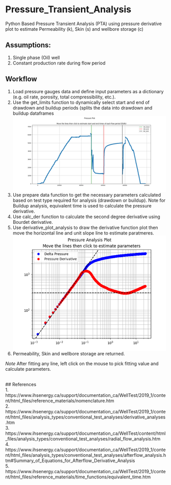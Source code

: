 # Pressure_Transient_Analysis
Python Based Pressure Transient Analysis (PTA) using pressure derivative plot to estimate Permeability (k), Skin (s) and wellbore storage (c)

## Assumptions:
1. Single phase (Oil) well
2. Constant production rate during flow period

## Workflow
1. Load pressure gauges data and define input parameters as a dictionary (e.g. oil rate, porosity, total compressibility, etc.).
2. Use the get_limits function to dynamically select start and end of drawdown and buildup periods (splits the data into drawdown and buildup dataframes <img align="left" width="1000" src="https://github.com/Yous3ry/Pressure_Transient_Analysis/blob/main/Pressure_Plot.png"> 
3. Use prepare data function to get the necessary parameters calculated based on test type required for analysis (drawdown or buildup). Note for Buildup analysis, equivalent time is used to calculate the pressure derivative.
4. Use calc_der function to calculate the second degree derivative using Bourdet derivative.
5. Use derivative_plot_analysis to draw the derivative function plot then move the horizontal line and unit slope line to estimate paratmeres. <img align="left" width="1000" src="https://github.com/Yous3ry/Pressure_Transient_Analysis/blob/main/BU_Results.png">
6. Permeability, Skin and wellbore storage are returned.

*Note* After fitting any line, left click on the mouse to pick fitting value and calculate parameters.
 
<br>
## References <br>
1. https://www.ihsenergy.ca/support/documentation_ca/WellTest/2019_1/content/html_files/reference_materials/nomenclature.htm <br>
2. https://www.ihsenergy.ca/support/documentation_ca/WellTest/2019_1/content/html_files/analysis_types/conventional_test_analyses/derivative_analyses.htm <br>
3. https://www.ihsenergy.ca/support/documentation_ca/WellTest/content/html_files/analysis_types/conventional_test_analyses/radial_flow_analysis.htm <br>
4. https://www.ihsenergy.ca/support/documentation_ca/WellTest/2019_1/content/html_files/analysis_types/conventional_test_analyses/afterflow_analysis.htm#Summary_of_Equations_for_Afterflow_Derivative_Analysis <br>
5. https://www.ihsenergy.ca/support/documentation_ca/WellTest/2019_1/content/html_files/reference_materials/time_functions/equivalent_time.htm
<br>
